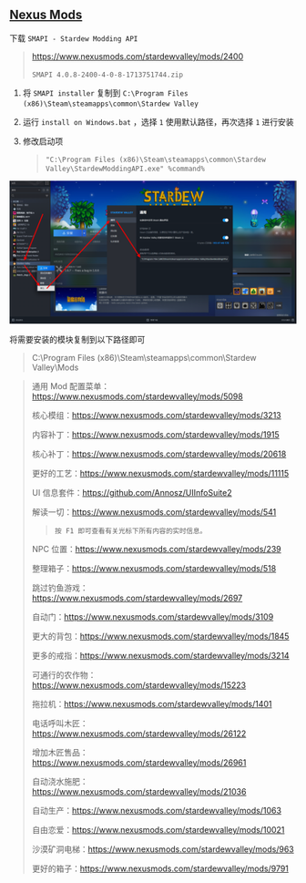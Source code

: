 ## [Nexus Mods](https://www.nexusmods.com/)

下载 `SMAPI - Stardew Modding API` 

> https://www.nexusmods.com/stardewvalley/mods/2400
>
> `SMAPI 4.0.8-2400-4-0-8-1713751744.zip` 

1. 将 `SMAPI installer` 复制到 `C:\Program Files (x86)\Steam\steamapps\common\Stardew Valley` 

2. 运行 `install on Windows.bat` ，选择 `1` 使用默认路径，再次选择 `1` 进行安装

3. 修改启动项

   > ```
   > "C:\Program Files (x86)\Steam\steamapps\common\Stardew Valley\StardewModdingAPI.exe" %command%
   > ```

![修改启动项](./../../../../../../../images/%E3%80%8AStardew%20Valley%E3%80%8B/%E4%BF%AE%E6%94%B9%E5%90%AF%E5%8A%A8%E9%A1%B9.png)

将需要安装的模块复制到以下路径即可

> C:\Program Files (x86)\Steam\steamapps\common\Stardew Valley\Mods

> 通用 Mod 配置菜单：https://www.nexusmods.com/stardewvalley/mods/5098
>
> 核心模组：https://www.nexusmods.com/stardewvalley/mods/3213
>
> 内容补丁：https://www.nexusmods.com/stardewvalley/mods/1915
>
> 核心补丁：https://www.nexusmods.com/stardewvalley/mods/20618
>
> 更好的工艺：https://www.nexusmods.com/stardewvalley/mods/11115
>
> UI 信息套件：https://github.com/Annosz/UIInfoSuite2
>
> 解读一切：https://www.nexusmods.com/stardewvalley/mods/541
>
> > ```
> > 按 F1 即可查看有关光标下所有内容的实时信息。
> > ```
>
> NPC 位置：https://www.nexusmods.com/stardewvalley/mods/239
>
> 整理箱子：https://www.nexusmods.com/stardewvalley/mods/518
>
> 跳过钓鱼游戏：https://www.nexusmods.com/stardewvalley/mods/2697
>
> 自动门：https://www.nexusmods.com/stardewvalley/mods/3109
>
> 更大的背包：https://www.nexusmods.com/stardewvalley/mods/1845 
>
> 更多的戒指：https://www.nexusmods.com/stardewvalley/mods/3214
>
> 可通行的农作物：https://www.nexusmods.com/stardewvalley/mods/15223
>
> 拖拉机：https://www.nexusmods.com/stardewvalley/mods/1401 
>
> 电话呼叫木匠：https://www.nexusmods.com/stardewvalley/mods/26122
>
> 增加木匠售品：https://www.nexusmods.com/stardewvalley/mods/26961
>
> 自动浇水施肥：https://www.nexusmods.com/stardewvalley/mods/21036
>
> 自动生产：https://www.nexusmods.com/stardewvalley/mods/1063
>
> 自由恋爱：https://www.nexusmods.com/stardewvalley/mods/10021
>
> 沙漠矿洞电梯：https://www.nexusmods.com/stardewvalley/mods/963
>
> 更好的箱子：https://www.nexusmods.com/stardewvalley/mods/9791


